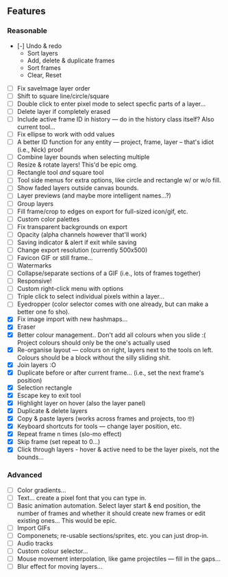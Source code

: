 ## Features

### Reasonable

- [-] Undo & redo
  - Sort layers
  - Add, delete & duplicate frames
  - Sort frames
  - Clear, Reset
- [ ] Fix saveImage layer order
- [ ] Shift to square line/circle/square
- [ ] Double click to enter pixel mode to select specfic parts of a layer...
- [ ] Delete layer if completely erased
- [ ] Include active frame ID in history — do in the history class itself? Also current tool...
- [ ] Fix ellipse to work with odd values
- [ ] A better ID function for any entity — project, frame, layer – that's idiot (i.e., Nick) proof
- [ ] Combine layer bounds when selecting multiple
- [ ] Resize & rotate layers! This'd be epic omg.
- [ ] Rectangle tool *and* square tool
- [ ] Tool side menus for extra options, like circle and rectangle w/ or w/o fill.
- [ ] Show faded layers outside canvas bounds.
- [ ] Layer previews (and maybe more intelligent names...?)
- [ ] Group layers
- [ ] Fill frame/crop to edges on export for full-sized icon/gif, etc.
- [ ] Custom color palettes
- [ ] Fix transparent backgrounds on export
- [ ] Opacity (alpha channels however that'll work)
- [ ] Saving indicator & alert if exit while saving
- [ ] Change export resolution (currently 500x500)
- [ ] Favicon GIF or still frame...
- [ ] Watermarks
- [ ] Collapse/separate sections of a GIF (i.e., lots of frames together)
- [ ] Responsive!
- [ ] Custom right-click menu with options
- [ ] Triple click to select individual pixels within a layer...
- [ ] Eyedropper (color selector comes with one already, but can make a better one fo sho).
- [x] Fix image import with new hashmaps...
- [x] Eraser
- [x] Better colour management.. Don't add all colours when you slide :( Project colours should only be the one's actually used
- [x] Re-organise layout — colours on right, layers next to the tools on left. Colours should be a block without the silly sliding shit.
- [x] Join layers :O
- [x] Duplicate before or after current frame... (i.e., set the next frame's position)
- [x] Selection rectangle
- [x] Escape key to exit tool
- [x] Highlight layer on hover (also the layer panel)
- [x] Duplicate & delete layers
- [x] Copy & paste layers (works across frames and projects, too 🤓)
- [x] Keyboard shortcuts for tools — change layer position, etc.
- [x] Repeat frame n times (slo-mo effect)
- [x] Skip frame (set repeat to 0...)
- [x] Click through layers - hover & active need to be the layer pixels, not the bounds...

### Advanced

- [ ] Color gradients...
- [ ] Text... create a pixel font that you can type in.
- [ ] Basic animation automation. Select layer start & end position, the number of frames and whether it should create new frames or edit existing ones... This would be epic.
- [ ] Import GIFs
- [ ] Componenets; re-usable sections/sprites, etc. you can just drop-in.
- [ ] Audio tracks
- [ ] Custom colour selector...
- [ ] Mouse movement interpolation, like game projectiles — fill in the gaps...
- [ ] Blur effect for moving layers...